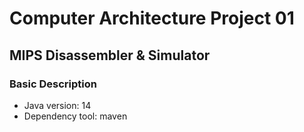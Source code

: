 # Computer Architecture Project 01
## MIPS Disassembler & Simulator

### Basic Description
* Java version: 14
* Dependency tool: maven